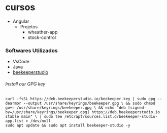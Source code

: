 # cursos
- Angular
  - Projetos
    - wheather-app
    - stock-control

### Softwares Utilizados
 - VsCode
 - Java
 - [beekeeperstudio](https://docs.beekeeperstudio.io/installation/linux/#deb)

###### Install our GPG key
    curl -fsSL https://deb.beekeeperstudio.io/beekeeper.key | sudo gpg --dearmor --output /usr/share/keyrings/beekeeper.gpg \ && sudo chmod go+r /usr/share/keyrings/beekeeper.gpg \ && echo "deb [signed-by=/usr/share/keyrings/beekeeper.gpg] https://deb.beekeeperstudio.io stable main" \ | sudo tee /etc/apt/sources.list.d/beekeeper-studio-app.list > /dev/null
    sudo apt update && sudo apt install beekeeper-studio -y


    


